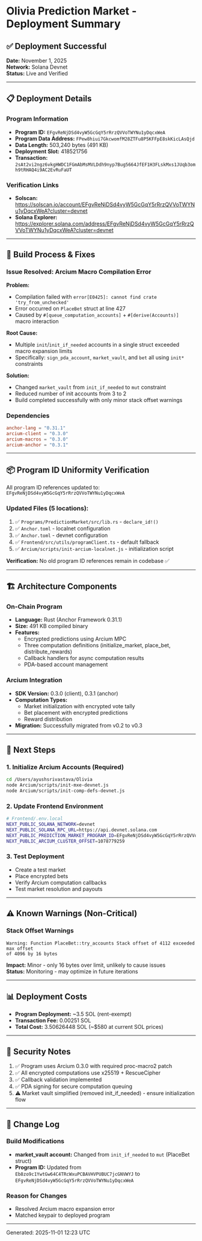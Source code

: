 # Olivia Prediction Market - Deployment Summary

## ✅ Deployment Successful

**Date:** November 1, 2025  
**Network:** Solana Devnet  
**Status:** Live and Verified

---

## 📋 Deployment Details

### Program Information
- **Program ID:** `EFgvReNjDSd4vyW5GcGqY5rRrzQVVoTWYNu1yDqcxWeA`
- **Program Data Address:** `FPew8hiui7GkcwomfM28ZTFu8P5KFFpE8skKicLAsQjd`
- **Data Length:** 503,240 bytes (491 KB)
- **Deployment Slot:** 418521756
- **Transaction:** `2sAt2vi2ngz6vkgHWDC1FGmAbMsMVLDdh9nyp7Bug5664JfEF1H3FLskMxs1JUqb3omh9tRHAQ4i9AC2EvRuFaUT`

### Verification Links
- **Solscan:** https://solscan.io/account/EFgvReNjDSd4vyW5GcGqY5rRrzQVVoTWYNu1yDqcxWeA?cluster=devnet
- **Solana Explorer:** https://explorer.solana.com/address/EFgvReNjDSd4vyW5GcGqY5rRrzQVVoTWYNu1yDqcxWeA?cluster=devnet

---

## 🔧 Build Process & Fixes

### Issue Resolved: Arcium Macro Compilation Error

**Problem:**
- Compilation failed with `error[E0425]: cannot find crate 'try_from_unchecked'`
- Error occurred on `PlaceBet` struct at line 427
- Caused by `#[queue_computation_accounts]` + `#[derive(Accounts)]` macro interaction

**Root Cause:**
- Multiple `init`/`init_if_needed` accounts in a single struct exceeded macro expansion limits
- Specifically: `sign_pda_account`, `market_vault`, and `bet` all using `init*` constraints

**Solution:**
- Changed `market_vault` from `init_if_needed` to `mut` constraint
- Reduced number of init accounts from 3 to 2
- Build completed successfully with only minor stack offset warnings

### Dependencies
```toml
anchor-lang = "0.31.1"
arcium-client = "0.3.0"
arcium-macros = "0.3.0"
arcium-anchor = "0.3.1"
```

---

## 📦 Program ID Uniformity Verification

All program ID references updated to: `EFgvReNjDSd4vyW5GcGqY5rRrzQVVoTWYNu1yDqcxWeA`

### Updated Files (5 locations):
1. ✅ `Programs/PredictionMarket/src/lib.rs` - `declare_id!()`
2. ✅ `Anchor.toml` - localnet configuration
3. ✅ `Anchor.toml` - devnet configuration
4. ✅ `Frontend/src/utils/programClient.ts` - default fallback
5. ✅ `Arcium/scripts/init-arcium-localnet.js` - initialization script

**Verification:** No old program ID references remain in codebase ✅

---

## 🏗️ Architecture Components

### On-Chain Program
- **Language:** Rust (Anchor Framework 0.31.1)
- **Size:** 491 KB compiled binary
- **Features:**
  - Encrypted predictions using Arcium MPC
  - Three computation definitions (initialize_market, place_bet, distribute_rewards)
  - Callback handlers for async computation results
  - PDA-based account management

### Arcium Integration
- **SDK Version:** 0.3.0 (client), 0.3.1 (anchor)
- **Computation Types:** 
  - Market initialization with encrypted vote tally
  - Bet placement with encrypted predictions
  - Reward distribution
- **Migration:** Successfully migrated from v0.2 to v0.3

---

## 🚀 Next Steps

### 1. Initialize Arcium Accounts (Required)
```bash
cd /Users/ayushsrivastava/Olivia
node Arcium/scripts/init-mxe-devnet.js
node Arcium/scripts/init-comp-defs-devnet.js
```

### 2. Update Frontend Environment
```bash
# Frontend/.env.local
NEXT_PUBLIC_SOLANA_NETWORK=devnet
NEXT_PUBLIC_SOLANA_RPC_URL=https://api.devnet.solana.com
NEXT_PUBLIC_PREDICTION_MARKET_PROGRAM_ID=EFgvReNjDSd4vyW5GcGqY5rRrzQVVoTWYNu1yDqcxWeA
NEXT_PUBLIC_ARCIUM_CLUSTER_OFFSET=1078779259
```

### 3. Test Deployment
- Create a test market
- Place encrypted bets
- Verify Arcium computation callbacks
- Test market resolution and payouts

---

## ⚠️ Known Warnings (Non-Critical)

### Stack Offset Warnings
```
Warning: Function PlaceBet::try_accounts Stack offset of 4112 exceeded max offset 
of 4096 by 16 bytes
```
**Impact:** Minor - only 16 bytes over limit, unlikely to cause issues  
**Status:** Monitoring - may optimize in future iterations

---

## 📊 Deployment Costs

- **Program Deployment:** ~3.5 SOL (rent-exempt)
- **Transaction Fee:** 0.00251 SOL
- **Total Cost:** 3.50626448 SOL (~$580 at current SOL prices)

---

## 🔐 Security Notes

1. ✅ Program uses Arcium 0.3.0 with required proc-macro2 patch
2. ✅ All encrypted computations use x25519 + RescueCipher
3. ✅ Callback validation implemented
4. ✅ PDA signing for secure computation queuing
5. ⚠️ Market vault simplified (removed init_if_needed) - ensure initialization flow

---

## 📝 Change Log

### Build Modifications
- **market_vault account:** Changed from `init_if_needed` to `mut` (PlaceBet struct)
- **Program ID:** Updated from `Eb8zo9c1YwtGw64C4TRcWxuPCBAVHVPUBUC7jcGNVWYJ` 
  to `EFgvReNjDSd4vyW5GcGqY5rRrzQVVoTWYNu1yDqcxWeA`

### Reason for Changes
- Resolved Arcium macro expansion error
- Matched keypair to deployed program

---

Generated: 2025-11-01 12:23 UTC
